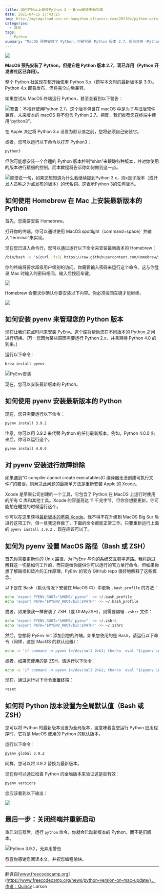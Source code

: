 ```yaml
---
title: 如何在Mac上安装Python 3 – Brew安装更新指南
date: 2021-04-15 17:43:25
img: http://myimgcloud.oss-cn-hangzhou.aliyuncs.com/202104/python-version-on-mac-update/banner.jpeg
categories:
  - 其他
tags:
  - Python
summary: "MacOS 预先安装了 Python。但是它是 Python 版本 2.7，现已弃用（Python 开发者社区已弃用）"
---
```


![](http://myimgcloud.oss-cn-hangzhou.aliyuncs.com/202104/python-version-on-mac-update/banner.jpeg)

**MacOS 预先安装了 Python。但是它是 Python 版本 2.7，现已弃用（Python 开发者社区已弃用）。**

整个 Python 社区现在都开始使用 Python 3.x（撰写本文时的最新版本是 3.9）。 Python 4.x 即将发布，但将完全向后兼容。

<!-- more -->

如果尝试从 MacOS 终端运行 Python，甚至会看到以下警告：

![警告：不推荐使用Python 2.7。这个版本包含在 macOS 中是为了与旧版软件兼容。未来版本的 macOS 将不包含 Python 2.7。相反，我们推荐您在终端中使用“python3”。](http://myimgcloud.oss-cn-hangzhou.aliyuncs.com/202104/python-version-on-mac-update/1.png)

在 Apple 决定将 Python 3.x 设置为默认值之前，您将必须自己安装它。

或者，您可以运行以下命令以打开 Python3：

```bash
python3
```

但你可能想安装一个合适的 Python 版本控制“shim”来跟踪各种版本，并对你使用的版本进行精细的控制。而本教程将告诉你如何做到这一点。

![顺便说一句，如果您想知道为什么我继续提到Python 3.x，则x是子版本（或开发人员称之为点发布的版本）的代名词。这表示Python 3的任何版本。](http://myimgcloud.oss-cn-hangzhou.aliyuncs.com/202104/python-version-on-mac-update/1.jpeg)

## 如何使用 Homebrew 在 Mac 上安装最新版本的 Python

首先，您需要安装 Homebrew。

打开你的终端。你可以通过使用 MacOS spotlight（command+space）并输入“terminal”来实现。

现在您已进入命令行，您可以通过运行以下命令来安装最新版本的 Homebrew：

```bash
/bin/bash -c "$(curl -fsSL https://raw.githubusercontent.com/Homebrew/install/HEAD/install.sh)"
```

你的终端将要求超级用户级别的访问。你需要输入密码来运行这个命令。这与你登录 Mac 时输入的密码相同。输入后按回车键。

![](http://myimgcloud.oss-cn-hangzhou.aliyuncs.com/202104/python-version-on-mac-update/2.png)

Homebrew 会要求你确认你要安装以下内容。你必须按回车键才能继续。

![](http://myimgcloud.oss-cn-hangzhou.aliyuncs.com/202104/python-version-on-mac-update/3.png)

## 如何安装 pyenv 来管理您的 Python 版本

现在让我们花点时间来安装 PyEnv。这个库将帮助您在不同版本的 Python 之间进行切换。(万一您因为某些原因需要运行 Python 2.x，并且期待 Python 4.0 的到来。)

运行以下命令：

```bash
brew install pyenv
```

![PyEnv安装](http://myimgcloud.oss-cn-hangzhou.aliyuncs.com/202104/python-version-on-mac-update/4.png)

现在，您可以安装最新版本的 Python。

## 如何使用 pyenv 安装最新版本的 Python

现在，您只需要运行以下命令：

```bash
pyenv install 3.9.2
```

注意，你可以用 3.9.2 来代替 Python 的任何最新版本。例如，Python 4.0.0 出来后，你可以运行这个。

```bash
pyenv install 4.0.0
```

## 对 pyenv 安装进行故障排除

如果遇到“C compiler cannot create executables(C 编译器无法创建可执行文件)”的错误，则解决此问题的最简单方法是重新安装 Apple 的 Xcode。

Xcode 是苹果公司创建的一个工具，它包含了 Python 在 MacOS 上运行时使用的所有 C 库和其他工具。Xcode 的容量高达 11 千兆字节，但你会想要更新。你可能想在睡觉的时候运行这个。

你可以在这里获得[最新版本的苹果 Xcode](https://developer.apple.com/download/)。我不得不在升级到 MacOS Big Sur 后进行这项工作，但一旦我这样做了，下面的命令都能正常工作。只要重新运行上面的 `pyenv install 3.9.2` ，现在应该可以了。

## 如何为 pyenv 设置 MacOS 路径（Bash 或 ZSH）

首先你需要更新你的 Unix 路径，为 PyEnv 与你的系统交互铺平道路。我将跳过解释这一切是如何工作的，而只是给你提供你可以运行的官方单行命令。但如果你想了解路径和垫片的工作原理，PyEnv 的官方 GitHub repo 很好地解释了这些概念。

以下是在 Bash（默认情况下安装在 MacOS 中）中更新 `.bash_profile` 的方法：

```bash
echo 'export PYENV_ROOT="$HOME/.pyenv"' >> ~/.bash_profile
echo 'export PATH="$PYENV_ROOT/bin:$PATH"' >> ~/.bash_profile
```

或者，如果像我一样安装了 ZSH（或 OhMyZSH），则需要编辑 `.zshrc` 文件：

```bash
echo 'export PYENV_ROOT="$HOME/.pyenv"' >> ~/.zshrc
echo 'export PATH="$PYENV_ROOT/bin:$PATH"' >> ~/.zshrc
```

然后，您想将 PyEnv Init 添加到您的终端。如果您使用的是 Bash，请运行以下命令（同样，这是 MacOS 的默认设置）：

```bash
echo -e 'if command -v pyenv 1>/dev/null 2>&1; then\n  eval "$(pyenv init -)"\nfi' >> ~/.bash_profile
```

或者，如果您使用的是 ZSH，请运行以下命令：

```bash
echo -e 'if command -v pyenv 1>/dev/null 2>&1; then\n  eval "$(pyenv init -)"\nfi' >> ~/.zshrc
```

现在，通过运行以下命令重置终端：

```bash
reset
```

## 如何将 Python 版本设置为全局默认值（Bash 或 ZSH）

您可以将 Python 的最新版本设置为全局版本，这意味着当您运行 Python 应用程序时，它将是 MacOS 使用的 Python 的默认版本。

运行以下命令：

```bash
pyenv global 3.9.2
```

同样，您可以将 3.9.2 替换为最新版本。

现在你可以通过检查 Python 的全局版本来验证这是否有效：

```bash
pyenv versions
```

您应该看到以下输出：

![](http://myimgcloud.oss-cn-hangzhou.aliyuncs.com/202104/python-version-on-mac-update/5.png)

## 最后一步：关闭终端并重新启动

重启浏览器后，运行 `python` 命令，你就会启动新版本的 Python，而不是旧版本。

![Python 3.9.2，无弃用警告](http://myimgcloud.oss-cn-hangzhou.aliyuncs.com/202104/python-version-on-mac-update/6.png)

恭喜你感谢您阅读本文，并祝您编程愉快。

---

翻译自[www.freecodecamp.org](https://www.freecodecamp.org/news/python-version-on-mac-update/)，作者：Quincy Larson
